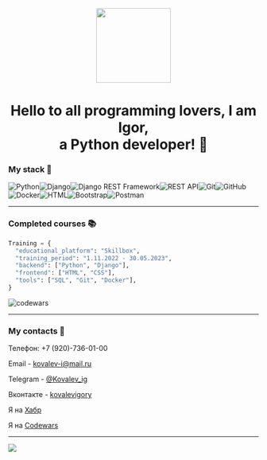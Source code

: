 <div id="header" align="center">
  <img src="https://media.giphy.com/media/v1.Y2lkPTc5MGI3NjExbm92Z3V5bndha2dyOTI0ZTFmbzFvY2Q3eXF2YzI0aHl0OGR6aWR5cCZlcD12MV9pbnRlcm5hbF9naWZfYnlfaWQmY3Q9cw/cmCEsJZHYBPels360q/giphy.gif" width="150"/>
</div>

<h1 align="center">Hello to all programming lovers, I am Igor,<br>a Python developer! 👋</h1>

### My stack 🔧

<img alt="Python" src="https://camo.githubusercontent.com/8ccde70b6312d5f2127891221276054018d6a3d74e17d307c02a238f350e8b80/68747470733a2f2f696d672e736869656c64732e696f2f62616467652f2d507974686f6e2d3337373641423f7374796c653d666c6174266c6f676f3d707974686f6e266c6f676f436f6c6f723d7768697465" data-canonical-src="https://img.shields.io/badge/-Python-3776AB?style=flat&amp;logo=python&amp;logoColor=white" style="max-width: 100%;"><img alt="Django" 
                                                                                                                                                            src="https://camo.githubusercontent.com/62b5c4ad4991d966ce90b52b65d7e082e15f87c9c2f8351f920c237c1d407761/68747470733a2f2f696d672e736869656c64732e696f2f62616467652f2d446a616e676f2d3039324532303f7374796c653d666c6174266c6f676f3d646a616e676f266c6f676f436f6c6f723d7768697465" data-canonical-src="https://img.shields.io/badge/-Django-092E20?style=flat&amp;logo=django&amp;logoColor=white" style="max-width: 100%;"><img alt="Django REST Framework" 
                                                                                                                                                                  src="https://camo.githubusercontent.com/b61153bca823ab266dbe27c90da537aef6c097ea96aee329f52b11b904edeeff/68747470733a2f2f696d672e736869656c64732e696f2f62616467652f2d446a616e676f253230524553542532304672616d65776f726b2d3039324532303f7374796c653d666c6174266c6f676f3d646a616e676f266c6f676f436f6c6f723d7768697465" data-canonical-src="https://img.shields.io/badge/-Django%20REST%20Framework-092E20?style=flat&amp;logo=django&amp;logoColor=white" style="max-width: 100%;"><img alt="REST API" 
                                                                                                                           src="https://camo.githubusercontent.com/806608c8af25045059ce3eb2abec74bcda6c3b4f9b21e976b1c64e9ef5348c48/68747470733a2f2f696d672e736869656c64732e696f2f62616467652f2d524553542532304150492d3030393638383f7374796c653d666c6174266c6f676f3d617069266c6f676f436f6c6f723d7768697465" data-canonical-src="https://img.shields.io/badge/-REST%20API-009688?style=flat&amp;logo=api&amp;logoColor=white" style="max-width: 100%;"><img alt="Git"
                                                                                                                           src="https://camo.githubusercontent.com/f7c3ee03e8c0f6b42e081dbc1d4baf4d524919bc7272ad550020871b8cd5ee98/68747470733a2f2f696d672e736869656c64732e696f2f62616467652f2d4769742d4630353033323f7374796c653d666c6174266c6f676f3d676974266c6f676f436f6c6f723d7768697465" data-canonical-src="https://img.shields.io/badge/-Git-F05032?style=flat&amp;logo=git&amp;logoColor=white" style="max-width: 100%;"><img alt="GitHub" src="https://camo.githubusercontent.com/0874c7cb51412d9cccf5762286ffbb0030f9b162c4d0c1a128b5661756ff82db/68747470733a2f2f696d672e736869656c64732e696f2f62616467652f2d4769744875622d3138313731373f7374796c653d666c6174266c6f676f3d676974687562266c6f676f436f6c6f723d7768697465" data-canonical-src="https://img.shields.io/badge/-GitHub-181717?style=flat&amp;logo=github&amp;logoColor=white" style="max-width: 100%;"><img alt="Docker" src="https://camo.githubusercontent.com/2aa4a7735b927479eac40810d46362674df0197746f4cbc65d958484e31ccc6b/68747470733a2f2f696d672e736869656c64732e696f2f62616467652f2d446f636b65722d3234393645443f7374796c653d666c6174266c6f676f3d646f636b6572266c6f676f436f6c6f723d7768697465" data-canonical-src="https://img.shields.io/badge/-Docker-2496ED?style=flat&amp;logo=docker&amp;logoColor=white" style="max-width: 100%;"><img alt="HTML" src="https://camo.githubusercontent.com/d3141d689d9068ccc4ef0eb041f7ab4fc7b95a6ab12030c21ed5940be98a811b/68747470733a2f2f696d672e736869656c64732e696f2f62616467652f2d48544d4c2d4533344632363f7374796c653d666c6174266c6f676f3d68746d6c35266c6f676f436f6c6f723d7768697465" data-canonical-src="https://img.shields.io/badge/-HTML-E34F26?style=flat&amp;logo=html5&amp;logoColor=white" style="max-width: 100%;"><img alt="Bootstrap" src="https://camo.githubusercontent.com/8eafdb7fe433a779fb880211285174214c7905cdd2890f8f4abc77373601aba6/68747470733a2f2f696d672e736869656c64732e696f2f62616467652f2d426f6f7473747261702d3536334437433f7374796c653d666c6174266c6f676f3d626f6f747374726170266c6f676f436f6c6f723d7768697465" data-canonical-src="https://img.shields.io/badge/-Bootstrap-563D7C?style=flat&amp;logo=bootstrap&amp;logoColor=white" style="max-width: 100%;"><img alt="Postman" src="https://camo.githubusercontent.com/a5067978ddd6241474f6bf2c39751e82e5d2a2532c2d7cb8f464679d83637263/68747470733a2f2f696d672e736869656c64732e696f2f62616467652f2d506f73746d616e2d4646364333373f7374796c653d666c6174266c6f676f3d706f73746d616e266c6f676f436f6c6f723d7768697465" data-canonical-src="https://img.shields.io/badge/-Postman-FF6C37?style=flat&amp;logo=postman&amp;logoColor=white" style="max-width: 100%;">

---

<!-- ## [![Top Langs](https://github-readme-stats.vercel.app/api/top-langs/?username=IgorYKovalev&layout=compact)](https://github.com/anuraghazra/github-readme-stats) -->

### Completed courses 📚

```Python
Training = {
  "educational_platform": "Skillbox",
  "training_period": "1.11.2022 - 30.05.2023",
  "backend": ["Python", "Django"],
  "frontend": ["HTML", "CSS"],
  "tools": ["SQL", "Git", "Docker"],
}
```

![codewars](https://www.codewars.com/users/%D0%9A%D0%BE%D0%B2%D0%B0%D0%BB%D0%B5%D0%B2-%D0%98%D0%B3%D0%BE%D1%80%D1%8C/badges/large)

---

### My сontacts 📨

Телефон: +7 (920)-736-01-00

Email - kovalev-i@mail.ru

Telegram - [@Kovalev_ig](https://telegram.me/Kovalev_ig)

Вконтакте - [kovalevigory](https://vk.com/kovalevigory)

Я на [Хабр](https://career.habr.com/kovalevigor123)

Я на [Сodewars](https://www.codewars.com/users/Ковалев-Игорь)

---

![](https://komarev.com/ghpvc/?username=IgorYKovalev)
